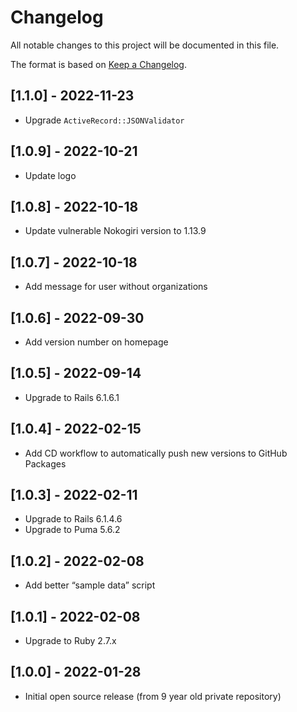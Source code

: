 # Changelog

All notable changes to this project will be documented in this file.

The format is based on [Keep a Changelog](https://keepachangelog.com/en/1.0.0/).

## [1.1.0] - 2022-11-23

- Upgrade `ActiveRecord::JSONValidator`

## [1.0.9] - 2022-10-21

- Update logo

## [1.0.8] - 2022-10-18

- Update vulnerable Nokogiri version to 1.13.9

## [1.0.7] - 2022-10-18

- Add message for user without organizations

## [1.0.6] - 2022-09-30

- Add version number on homepage

## [1.0.5] - 2022-09-14

- Upgrade to Rails 6.1.6.1

## [1.0.4] - 2022-02-15

- Add CD workflow to automatically push new versions to GitHub Packages

## [1.0.3] - 2022-02-11

- Upgrade to Rails 6.1.4.6
- Upgrade to Puma 5.6.2

## [1.0.2] - 2022-02-08

- Add better “sample data” script

## [1.0.1] - 2022-02-08

- Upgrade to Ruby 2.7.x

## [1.0.0] - 2022-01-28

- Initial open source release (from 9 year old private repository)
